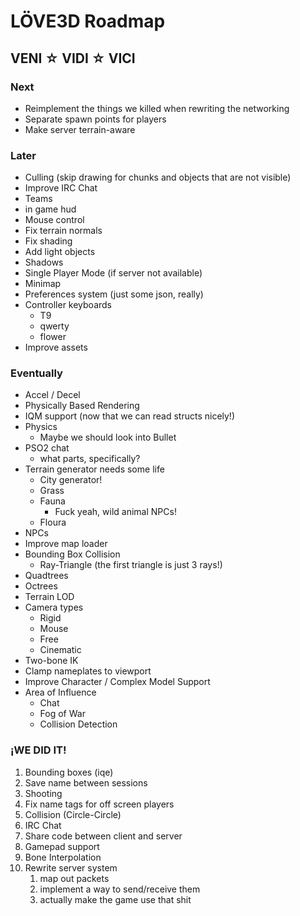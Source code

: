 # LÖVE3D Roadmap

## VENI ☆ VIDI ☆ VICI

### Next

* Reimplement the things we killed when rewriting the networking
* Separate spawn points for players
* Make server terrain-aware


### Later

* Culling (skip drawing for chunks and objects that are not visible)
* Improve IRC Chat
* Teams
* in game hud
* Mouse control
* Fix terrain normals
* Fix shading
* Add light objects
* Shadows
* Single Player Mode (if server not available)
* Minimap
* Preferences system (just some json, really)
* Controller keyboards
	* T9
	* qwerty
	* flower
* Improve assets


### Eventually

* Accel / Decel
* Physically Based Rendering
* IQM support (now that we can read structs nicely!)
* Physics
	* Maybe we should look into Bullet
* PSO2 chat
	* what parts, specifically?
* Terrain generator needs some life
	* City generator!
	* Grass
	* Fauna
		* Fuck yeah, wild animal NPCs!
	* Floura
* NPCs
* Improve map loader
* Bounding Box Collision
	* Ray-Triangle (the first triangle is just 3 rays!)
* Quadtrees
* Octrees
* Terrain LOD
* Camera types
	* Rigid
	* Mouse
	* Free
	* Cinematic
* Two-bone IK
* Clamp nameplates to viewport
* Improve Character / Complex Model Support
* Area of Influence
	* Chat
	* Fog of War
	* Collision Detection


### ¡WE DID IT!

1. Bounding boxes (iqe)
1. Save name between sessions
1. Shooting
1. Fix name tags for off screen players
1. Collision (Circle-Circle)
1. IRC Chat
1. Share code between client and server
1. Gamepad support
1. Bone Interpolation
1. Rewrite server system
	1. map out packets
	1. implement a way to send/receive them
	1. actually make the game use that shit
